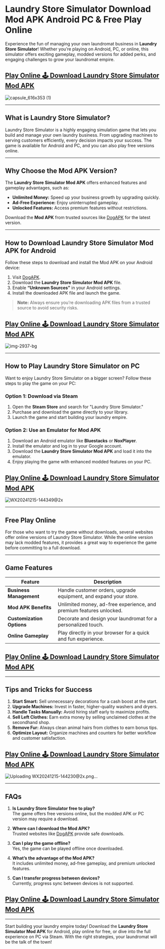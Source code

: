 # **Laundry Store Simulator Download Mod APK Android PC & Free Play Online**

Experience the fun of managing your own laundromat business in **Laundry Store Simulator**! Whether you’re playing on Android, PC, or online, this simulator offers exciting gameplay, modded versions for added perks, and engaging challenges to grow your laundromat empire.

## [Play Online 🕹️ Download Laundry Store Simulator Mod APK](https://laundrystoresimulator.com/)
![capsule_616x353 (1)](https://github.com/user-attachments/assets/f59ea074-d438-4a11-93b6-04a4f008ba41)

---

## **What is Laundry Store Simulator?**

Laundry Store Simulator is a highly engaging simulation game that lets you build and manage your own laundry business. From upgrading machines to serving customers efficiently, every decision impacts your success. The game is available for Android and PC, and you can also play free versions online.

---

## **Why Choose the Mod APK Version?**

The **Laundry Store Simulator Mod APK** offers enhanced features and gameplay advantages, such as:

- **Unlimited Money:** Speed up your business growth by upgrading quickly.
- **Ad-Free Experience:** Enjoy uninterrupted gameplay.
- **Unlocked Features:** Access premium features without restrictions.

Download the **Mod APK** from trusted sources like [DogAPK](https://www.dogapk.com/games/simulation/laundry-store-simulator-mod-apk-1-0-25-unlimited-money/) for the latest version.

---

## **How to Download Laundry Store Simulator Mod APK for Android**

Follow these steps to download and install the Mod APK on your Android device:

1. Visit [DogAPK](https://www.dogapk.com/games/simulation/laundry-store-simulator-mod-apk-1-0-25-unlimited-money/).
2. Download the **Laundry Store Simulator Mod APK** file.
3. Enable **“Unknown Sources”** in your Android settings.
4. Install the downloaded APK file and launch the game.

> **Note:** Always ensure you’re downloading APK files from a trusted source to avoid security risks.

## [Play Online 🕹️ Download Laundry Store Simulator Mod APK](https://laundrystoresimulator.com/)
![img-2937-bg](https://github.com/user-attachments/assets/2b3108dd-aede-43b1-8b61-879b81bb8cdb)

---

## **How to Play Laundry Store Simulator on PC**

Want to enjoy Laundry Store Simulator on a bigger screen? Follow these steps to play the game on your PC:

### **Option 1: Download via Steam**
1. Open the **Steam Store** and search for "Laundry Store Simulator."
2. Purchase and download the game directly to your library.
3. Launch the game and start building your laundry empire.

### **Option 2: Use an Emulator for Mod APK**
1. Download an Android emulator like **Bluestacks** or **NoxPlayer**.
2. Install the emulator and log in to your Google account.
3. Download the **Laundry Store Simulator Mod APK** and load it into the emulator.
4. Enjoy playing the game with enhanced modded features on your PC.

## [Play Online 🕹️ Download Laundry Store Simulator Mod APK](https://laundrystoresimulator.com/)
![WX20241215-144349@2x](https://github.com/user-attachments/assets/04b25d6f-e6c1-4bd6-a16d-1e17d7acd0dd)

---

## **Free Play Online**

For those who want to try the game without downloads, several websites offer online versions of Laundry Store Simulator. While the online version may lack modded features, it provides a great way to experience the game before committing to a full download.

---

## **Game Features**

| **Feature**             | **Description**                                                |
|--------------------------|----------------------------------------------------------------|
| **Business Management**  | Handle customer orders, upgrade equipment, and expand your store. |
| **Mod APK Benefits**     | Unlimited money, ad-free experience, and premium features unlocked. |
| **Customization Options**| Decorate and design your laundromat for a personalized touch.  |
| **Online Gameplay**      | Play directly in your browser for a quick and fun experience.  |

## [Play Online 🕹️ Download Laundry Store Simulator Mod APK](https://laundrystoresimulator.com/)

---

## **Tips and Tricks for Success**

1. **Start Smart:** Sell unnecessary decorations for a cash boost at the start.
2. **Upgrade Machines:** Invest in faster, higher-quality washers and dryers.
3. **Handle Tasks Manually:** Avoid hiring staff early to maximize profits.
4. **Sell Left Clothes:** Earn extra money by selling unclaimed clothes at the secondhand shop.
5. **Remove Fur:** Always clean animal hairs from clothes to earn bonus tips.
6. **Optimize Layout:** Organize machines and counters for better workflow and customer satisfaction.

## [Play Online 🕹️ Download Laundry Store Simulator Mod APK](https://laundrystoresimulator.com/)
![Uploading WX20241215-144230@2x.png…]()

---

## **FAQs**

1. **Is Laundry Store Simulator free to play?**  
   The game offers free versions online, but the modded APK or PC version may require a download.

2. **Where can I download the Mod APK?**  
   Trusted websites like [DogAPK](https://www.dogapk.com/games/simulation/laundry-store-simulator-mod-apk-1-0-25-unlimited-money/) provide safe downloads.

3. **Can I play the game offline?**  
   Yes, the game can be played offline once downloaded.

4. **What’s the advantage of the Mod APK?**  
   It includes unlimited money, ad-free gameplay, and premium unlocked features.

5. **Can I transfer progress between devices?**  
   Currently, progress sync between devices is not supported.

## [Play Online 🕹️ Download Laundry Store Simulator Mod APK](https://laundrystoresimulator.com/)

---

Start building your laundry empire today! Download the **Laundry Store Simulator Mod APK** for Android, play online for free, or dive into the full experience on PC via Steam. With the right strategies, your laundromat will be the talk of the town!
